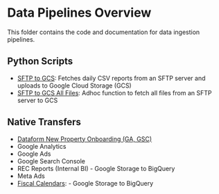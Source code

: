 # Data Pipelines Overview

This folder contains the code and documentation for data ingestion pipelines.

## Python Scripts

- [SFTP to GCS](./sftp_to_gcs): Fetches daily CSV reports from an SFTP server and uploads to Google Cloud Storage (GCS)
- [SFTP to GCS All Files](./sftp_to_gcs_all): Adhoc function to fetch all files from an SFTP server to GCS

## Native Transfers

- [Dataform New Property Onboarding (GA, GSC)](./native_docs/new_property_onboarding.md)
- Google Analytics
- Google Ads
- Google Search Console
- REC Reports (Internal BI) - Google Storage to BigQuery
- Meta Ads
- [Fiscal Calendars](./native_docs/GCS_fiscal_calendar.md): - Google Storage to BigQuery
